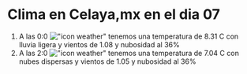 # Clima en Celaya,mx en el dia 07

1. A las 0:0 !["icon weather"](http://openweathermap.org/img/w/10n.png) tenemos una temperatura de 8.31 C con lluvia ligera y  vientos de 1.08 y nubosidad al 36%
1. A las 2:0 !["icon weather"](http://openweathermap.org/img/w/03n.png) tenemos una temperatura de 7.04 C con nubes dispersas y  vientos de 1.05 y nubosidad al 36%
